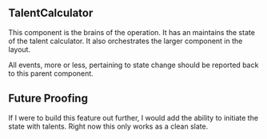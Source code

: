## TalentCalculator

This component is the brains of the operation. It has an maintains the state of the talent calculator. It also orchestrates the larger component in the layout.

All events, more or less, pertaining to state change should be reported back to this parent component.

## Future Proofing

If I were to build this feature out further, I would add the ability to initiate the state with talents. Right now this only works as a clean slate.
